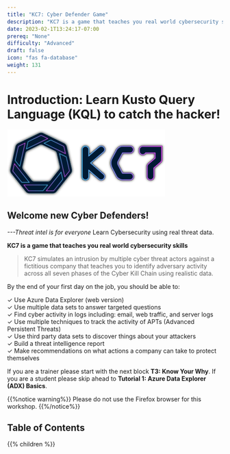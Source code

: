 ```yaml
---
title: "KC7: Cyber Defender Game"
description: "KC7 is a game that teaches you real world cybersecurity skills used by professional Cyber Defenders"
date: 2023-02-1T13:24:17-07:00
prereq: "None"
difficulty: "Advanced"
draft: false
icon: "fas fa-database"
weight: 131
---
```



# Introduction: Learn Kusto Query Language (KQL) to catch the hacker!

![Threat](../Kusto-KC7/Images/KC7Logo.png)

## Welcome new Cyber Defenders! 

*---Threat intel is for everyone*
Learn Cybersecurity using real threat data.

**KC7 is a game that teaches you real world cybersecurity skills**

>KC7 simulates an intrusion by multiple cyber threat actors against a fictitious company that teaches you to identify adversary activity across all seven phases of the Cyber Kill Chain using realistic data.

[//]: #![killchain](../Kusto-KC7/Images/KillChain.jpg)
[//]: #![alt](https://www.oceanpointins.com/wp-content/uploads/2020/02/canstockphoto26807912.jpg)


By the end of your first day on the job, you should be able to: 
 
✓	Use Azure Data Explorer (web version)   
✓	Use multiple data sets to answer targeted questions  
✓	Find cyber activity in logs including: email, web traffic, and server logs  
✓	Use multiple techniques to track the activity of APTs (Advanced Persistent Threats)  
✓	Use third party data sets to discover things about your attackers   
✓	Build a threat intelligence report    
✓	Make recommendations on what actions a company can take to protect themselves    

</mark>If you are a trainer please start with the next block **T3: Know Your Why**. If you are a student please skip ahead to **Tutorial 1: Azure Data Explorer (ADX) Basics**</mark>.

{{%notice warning%}}
Please do not use the Firefox browser for this workshop.
{{%/notice%}}

## Table of Contents

{{% children %}}
